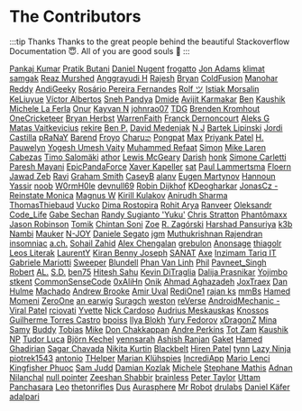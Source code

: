# The Contributors

:::tip Thanks
Thanks to the great people behind the beautiful Stackoverflow Documentation :innocent:. All of you are good souls :100:
:::

[Pankaj Kumar](https://stackoverflow.com/users/550966/pankaj-kumar) [Pratik Butani](https://stackoverflow.com/users/1318946/pratik-butani) [Daniel Nugent](https://stackoverflow.com/users/4409409/daniel-nugent) [frogatto](https://stackoverflow.com/users/1841194/frogatto) [Jon Adams](https://stackoverflow.com/users/2291/jon-adams) [klimat](https://stackoverflow.com/users/870674/klimat) [samgak](https://stackoverflow.com/users/696391/samgak) [Reaz Murshed](https://stackoverflow.com/users/3145960/reaz-murshed) [Anggrayudi H](https://stackoverflow.com/users/3922207/anggrayudi-h) [Rajesh](https://stackoverflow.com/users/3702862/rajesh) [Bryan](https://stackoverflow.com/users/5115932/bryan) [ColdFusion](https://stackoverflow.com/users/5148907/coldfusion) [Manohar Reddy](https://stackoverflow.com/users/6478047/manohar-reddy) [AndiGeeky](https://stackoverflow.com/users/4018207/andigeeky) [Ros&#225;rio Pereira Fernandes](https://stackoverflow.com/users/5861618/ros%c3%a1rio-pereira-fernandes) [Rolf ツ](https://stackoverflow.com/users/1052697/rolf-%e3%83%84) [Istiak Morsalin](https://stackoverflow.com/users/5408958/istiak-morsalin) [KeLiuyue](https://stackoverflow.com/users/6852729/keliuyue) [V&#237;ctor Albertos](https://stackoverflow.com/users/1525990/v%c3%adctor-albertos) [Sneh Pandya](https://stackoverflow.com/users/6248491/sneh-pandya) [Dmide](https://stackoverflow.com/users/2093236/dmide) [Avijit Karmakar](https://stackoverflow.com/users/5294091/avijit-karmakar) [Ben](https://stackoverflow.com/users/397368/ben) [Kaushik](https://stackoverflow.com/users/1999155/kaushik) [Michele La Ferla](https://stackoverflow.com/users/1116216/michele-la-ferla) [Onur](https://stackoverflow.com/users/3133545/onur) [Kayvan N](https://stackoverflow.com/users/2529309/kayvan-n) [johnrao07](https://stackoverflow.com/users/4716694/johnrao07) [TDG](https://stackoverflow.com/users/3426328/tdg) [Brenden Kromhout](https://stackoverflow.com/users/2263250/brenden-kromhout) [OneCricketeer](https://stackoverflow.com/users/2308683/onecricketeer) [Bryan Herbst](https://stackoverflow.com/users/1253844/bryan-herbst) [WarrenFaith](https://stackoverflow.com/users/180538/warrenfaith) [Franck Dernoncourt](https://stackoverflow.com/users/395857/franck-dernoncourt) [Aleks G](https://stackoverflow.com/users/717214/aleks-g) [Matas Vaitkevicius](https://stackoverflow.com/users/1509764/matas-vaitkevicius) [rekire](https://stackoverflow.com/users/995926/rekire) [Ben P.](https://stackoverflow.com/users/8298909/ben-p) [David Medenjak](https://stackoverflow.com/users/1837367/david-medenjak) [N J](https://stackoverflow.com/users/4626831/n-j) [Bartek Lipinski](https://stackoverflow.com/users/1993204/bartek-lipinski) [Jordi Castilla](https://stackoverflow.com/users/3850595/jordi-castilla) [pRaNaY](https://stackoverflow.com/users/2949612/pranay) [Barend](https://stackoverflow.com/users/49489/barend) [Froyo](https://stackoverflow.com/users/891373/froyo) [Charuක](https://stackoverflow.com/users/5188159/charu%e0%b6%9a) [Pongpat](https://stackoverflow.com/users/885179/pongpat) [Max](https://stackoverflow.com/users/5699956/max) [Priyank Patel](https://stackoverflow.com/users/983391/priyank-patel) [H. Pauwelyn](https://stackoverflow.com/users/4551041/h-pauwelyn) [Yogesh Umesh Vaity](https://stackoverflow.com/users/5925259/yogesh-umesh-vaity) [Muhammed Refaat](https://stackoverflow.com/users/1638739/muhammed-refaat) [Simon](https://stackoverflow.com/users/2605604/simon) [Mike Laren](https://stackoverflow.com/users/2580791/mike-laren) [Cabezas](https://stackoverflow.com/users/3240381/cabezas) [Timo Salom&#228;ki](https://stackoverflow.com/users/6625726/timo-salom%c3%a4ki) [athor](https://stackoverflow.com/users/446963/athor) [Lewis McGeary](https://stackoverflow.com/users/5251523/lewis-mcgeary) [Darish](https://stackoverflow.com/users/3756408/darish) [honk](https://stackoverflow.com/users/2675154/honk) [Simone Carletti](https://stackoverflow.com/users/123527/simone-carletti) [Paresh Mayani](https://stackoverflow.com/users/379693/paresh-mayani) [EpicPandaForce](https://stackoverflow.com/users/2413303/epicpandaforce) [Xaver Kapeller](https://stackoverflow.com/users/2310866/xaver-kapeller) [sat](https://stackoverflow.com/users/207646/sat) [Paul Lammertsma](https://stackoverflow.com/users/154306/paul-lammertsma) [Floern](https://stackoverflow.com/users/559745/floern) [Jawad Zeb](https://stackoverflow.com/users/3496570/jawad-zeb) [Ravi](https://stackoverflow.com/users/3134215/ravi) [Graham Smith](https://stackoverflow.com/users/649979/graham-smith) [CaseyB](https://stackoverflow.com/users/236136/caseyb) [alanv](https://stackoverflow.com/users/1657537/alanv) [Eugen Martynov](https://stackoverflow.com/users/981715/eugen-martynov) [Hannoun Yassir](https://stackoverflow.com/users/72443/hannoun-yassir) [noob](https://stackoverflow.com/users/1079901/noob) [W0rmH0le](https://stackoverflow.com/users/4860513/w0rmh0le) [devnull69](https://stackoverflow.com/users/1030974/devnull69) [Robin Dijkhof](https://stackoverflow.com/users/2564847/robin-dijkhof) [KDeogharkar](https://stackoverflow.com/users/1186689/kdeogharkar) [JonasCz - Reinstate Monica](https://stackoverflow.com/users/4428462/jonascz-reinstate-monica) [Magnus W](https://stackoverflow.com/users/930640/magnus-w) [Kirill Kulakov](https://stackoverflow.com/users/1192761/kirill-kulakov) [Anirudh Sharma](https://stackoverflow.com/users/3852907/anirudh-sharma) [ThomasThiebaud](https://stackoverflow.com/users/3580745/thomasthiebaud) [Vucko](https://stackoverflow.com/users/5647037/vucko) [Dima Rostopira](https://stackoverflow.com/users/5593959/dima-rostopira) [Rohit Arya](https://stackoverflow.com/users/2720553/rohit-arya) [Ranveer](https://stackoverflow.com/users/2302611/ranveer) [Oleksandr](https://stackoverflow.com/users/2308720/oleksandr) [Code_Life](https://stackoverflow.com/users/1037078/code-life) [Gabe Sechan](https://stackoverflow.com/users/1631193/gabe-sechan) [Randy Sugianto &#39;Yuku&#39;](https://stackoverflow.com/users/11238/randy-sugianto-yuku) [Chris Stratton](https://stackoverflow.com/users/429063/chris-stratton) [Phant&#244;maxx](https://stackoverflow.com/users/2649012/phant%c3%b4maxx) [Jason Robinson](https://stackoverflow.com/users/291827/jason-robinson) [Tomik](https://stackoverflow.com/users/244647/tomik) [Chintan Soni](https://stackoverflow.com/users/1739882/chintan-soni) [Zoe](https://stackoverflow.com/users/6296561/zoe) [R. Zag&#243;rski](https://stackoverflow.com/users/6507689/r-zag%c3%b3rski) [Harshad Pansuriya](https://stackoverflow.com/users/6343685/harshad-pansuriya) [k3b](https://stackoverflow.com/users/519334/k3b) [Nambi](https://stackoverflow.com/users/2675669/nambi) [Mauker](https://stackoverflow.com/users/4070469/mauker) [N-JOY](https://stackoverflow.com/users/443387/n-joy) [Daniele Segato](https://stackoverflow.com/users/902276/daniele-segato) [jgm](https://stackoverflow.com/users/1596371/jgm) [Muthukrishnan Rajendran](https://stackoverflow.com/users/900128/muthukrishnan-rajendran) [insomniac](https://stackoverflow.com/users/2636887/insomniac) [a.ch.](https://stackoverflow.com/users/1037294/a-ch) [Sohail Zahid](https://stackoverflow.com/users/4746376/sohail-zahid) [Alex Chengalan](https://stackoverflow.com/users/1897466/alex-chengalan) [grebulon](https://stackoverflow.com/users/2603965/grebulon) [Anonsage](https://stackoverflow.com/users/887894/anonsage) [thiagolr](https://stackoverflow.com/users/695443/thiagolr) [Leos Literak](https://stackoverflow.com/users/1639556/leos-literak) [LaurentY](https://stackoverflow.com/users/4559849/laurenty) [Kiran Benny Joseph](https://stackoverflow.com/users/5962715/kiran-benny-joseph) [SANAT](https://stackoverflow.com/users/2024527/sanat) [Axe](https://stackoverflow.com/users/705471/axe) [Inzimam Tariq IT](https://stackoverflow.com/users/5055401/inzimam-tariq-it) [Gabriele Mariotti](https://stackoverflow.com/users/2016562/gabriele-mariotti) [Sweeper](https://stackoverflow.com/users/5133585/sweeper) [Blundell](https://stackoverflow.com/users/413127/blundell) [Phan Van Linh](https://stackoverflow.com/users/5381331/phan-van-linh) [Phil](https://stackoverflow.com/users/763080/phil) [Pavneet_Singh](https://stackoverflow.com/users/4936904/pavneet-singh) [Robert](https://stackoverflow.com/users/150978/robert) [AL.](https://stackoverflow.com/users/4625829/al) [S.D.](https://stackoverflow.com/users/1531054/s-d) [ben75](https://stackoverflow.com/users/1818045/ben75) [Hitesh Sahu](https://stackoverflow.com/users/2252113/hitesh-sahu) [Kevin DiTraglia](https://stackoverflow.com/users/1316346/kevin-ditraglia) [Dalija Prasnikar](https://stackoverflow.com/users/4267244/dalija-prasnikar) [Yojimbo](https://stackoverflow.com/users/2225646/yojimbo) [stkent](https://stackoverflow.com/users/2911458/stkent) [CommonSenseCode](https://stackoverflow.com/users/4031815/commonsensecode) [0xAliHn](https://stackoverflow.com/users/3806413/0xalihn) [Onik](https://stackoverflow.com/users/3290339/onik) [Ahmad Aghazadeh](https://stackoverflow.com/users/1770868/ahmad-aghazadeh) [JoxTraex](https://stackoverflow.com/users/529691/joxtraex) [Dan Hulme](https://stackoverflow.com/users/967945/dan-hulme) [Machado](https://stackoverflow.com/users/1549700/machado) [Andrew Brooke](https://stackoverflow.com/users/2278598/andrew-brooke) [Amir Uval](https://stackoverflow.com/users/1180898/amir-uval) [RediOne1](https://stackoverflow.com/users/4631935/redione1) [rajan ks](https://stackoverflow.com/users/3159267/rajan-ks) [mmBs](https://stackoverflow.com/users/2065587/mmbs) [Hamed Momeni](https://stackoverflow.com/users/370073/hamed-momeni) [ZeroOne](https://stackoverflow.com/users/3319074/zeroone) [an earwig](https://stackoverflow.com/users/1938826/an-earwig) [Suragch](https://stackoverflow.com/users/3681880/suragch) [weston](https://stackoverflow.com/users/360211/weston) [reVerse](https://stackoverflow.com/users/982852/reverse) [AndroidMechanic - Viral Patel](https://stackoverflow.com/users/1957401/androidmechanic-viral-patel) [rciovati](https://stackoverflow.com/users/321354/rciovati) [Yvette](https://stackoverflow.com/users/3956566/yvette) [Nick Cardoso](https://stackoverflow.com/users/984830/nick-cardoso) [Audrius Meskauskas](https://stackoverflow.com/users/1439305/audrius-meskauskas) [Knossos](https://stackoverflow.com/users/503508/knossos) [Guilherme Torres Castro](https://stackoverflow.com/users/1107651/guilherme-torres-castro) [bpoiss](https://stackoverflow.com/users/2039482/bpoiss) [Ilya Blokh](https://stackoverflow.com/users/325408/ilya-blokh) [Yury Fedorov](https://stackoverflow.com/users/4378400/yury-fedorov) [xDragonZ](https://stackoverflow.com/users/925480/xdragonz) [Mina Samy](https://stackoverflow.com/users/235123/mina-samy) [Buddy](https://stackoverflow.com/users/1715829/buddy) [Tobias](https://stackoverflow.com/users/2948765/tobias) [Mike](https://stackoverflow.com/users/2666212/mike) [Don Chakkappan](https://stackoverflow.com/users/2221895/don-chakkappan) [Andre Perkins](https://stackoverflow.com/users/2912012/andre-perkins) [Tot Zam](https://stackoverflow.com/users/4660897/tot-zam) [Kaushik NP](https://stackoverflow.com/users/7550472/kaushik-np) [Tudor Luca](https://stackoverflow.com/users/1392423/tudor-luca) [Bj&#246;rn Kechel](https://stackoverflow.com/users/497366/bj%c3%b6rn-kechel) [yennsarah](https://stackoverflow.com/users/4908802/yennsarah) [Ashish Ranjan](https://stackoverflow.com/users/6518605/ashish-ranjan) [Gaket](https://stackoverflow.com/users/3675659/gaket) [Hamed Ghadirian](https://stackoverflow.com/users/3409515/hamed-ghadirian) [Sagar Chavada](https://stackoverflow.com/users/5895830/sagar-chavada) [Nikita Kurtin](https://stackoverflow.com/users/3219049/nikita-kurtin) [Blackbelt](https://stackoverflow.com/users/501696/blackbelt) [Hiren Patel](https://stackoverflow.com/users/4233197/hiren-patel) [tynn](https://stackoverflow.com/users/3385212/tynn) [Lazy Ninja](https://stackoverflow.com/users/1503155/lazy-ninja) [piotrek1543](https://stackoverflow.com/users/4730812/piotrek1543) [antonio](https://stackoverflow.com/users/4558709/antonio) [THelper](https://stackoverflow.com/users/741249/thelper) [Marian Kl&#252;hspies](https://stackoverflow.com/users/2324388/marian-kl%c3%bchspies) [IncrediApp](https://stackoverflow.com/users/829407/incrediapp) [Mario Lenci](https://stackoverflow.com/users/821173/mario-lenci) [Kingfisher Phuoc](https://stackoverflow.com/users/972671/kingfisher-phuoc) [Sam Judd](https://stackoverflow.com/users/800716/sam-judd) [Damian Kozlak](https://stackoverflow.com/users/4874146/damian-kozlak) [Michele](https://stackoverflow.com/users/335868/michele) [Stephane Mathis](https://stackoverflow.com/users/1318795/stephane-mathis) [Adnan](https://stackoverflow.com/users/2457566/adnan) [Nilanchal](https://stackoverflow.com/users/2090887/nilanchal) [null pointer](https://stackoverflow.com/users/1957822/null-pointer) [Zeeshan Shabbir](https://stackoverflow.com/users/5275639/zeeshan-shabbir) [brainless](https://stackoverflow.com/users/407418/brainless) [Peter Taylor](https://stackoverflow.com/users/573420/peter-taylor) [Uttam Panchasara](https://stackoverflow.com/users/5719935/uttam-panchasara) [Leo](https://stackoverflow.com/users/292851/leo) [thetonrifles](https://stackoverflow.com/users/2371579/thetonrifles) [Dus](https://stackoverflow.com/users/5130239/dus) [Aurasphere](https://stackoverflow.com/users/4921205/aurasphere) [Mr Robot](https://stackoverflow.com/users/4919237/mr-robot) [drulabs](https://stackoverflow.com/users/968589/drulabs) [Daniel K&#228;fer](https://stackoverflow.com/users/1079174/daniel-k%c3%a4fer) [adalpari](https://stackoverflow.com/users/1820599/adalpari) 
